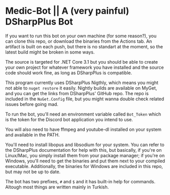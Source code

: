 # Medic-Bot || A (very painful) DSharpPlus Bot
If you want to run this bot on your own machine (for some reason?), you can clone this repo, or download the binaries from the Actions tab. An artifact is built on each push, but there is no standart at the moment, so the latest build might be broken in some ways.

The source is targeted for .NET Core 3.1 but you should be able to create your own project for whatever framework you have installed and the source code should work fine, as long as DSharpPlus is compatible.

This program currently uses DSharpPlus Nigthly, which means you might not able to `nuget restore` it easily. Nightly builds are available on MyGet, and you can get the links from DSharpPlus' GitHub repo. The repo is included in the `NuGet.Config` file, but you might wanna double check related issues before going mad.

To run the bot, you'll need an environment variable called `Bot_Token` which is the token for the Discord bot application you intend to use.

You will also need to have ffmpeg and youtube-dl installed on your system and available in the PATH.

You'll need to install libopus and libsodium for your system. You can refer to the DSharpPlus documentation for help with this, but basically, if you're on Linux/Mac, you simply install them from your package manager; if you're on Windows, you'll need to get the binaries and put them next to your compiled executable. Additionally, the binaries for Windows are included in this repo, but may not be up to date.

The bot has two prefixes, `#` and `$` and it has built-in help for commands. Altough most things are written mainly in Turkish.
